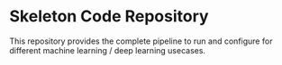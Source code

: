 # Skeleton Code Repository
This repository provides the complete pipeline to run and configure for different machine learning / deep learning usecases.